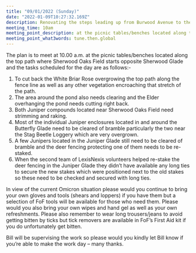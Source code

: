 ```yaml
---
title: "09/01/2022 (Sunday)"
date: "2022-01-09T10:27:32.169Z"
description: Renovating the steps leading up from Burwood Avenue to the kissing gate where the limestone scalpings are located
meeting_time: 10am
meeting_point_description: at the picnic tables/benches located along the top path where Sherwood Oaks Field starts opposite Sherwood Glade
meeting_point_what3words: tune.then.global
---
```


The plan is to meet at 10.00 a.m. at the picnic tables/benches located along the top path where Sherwood Oaks Field starts opposite Sherwood Glade and the tasks scheduled for the day are as follows:-

 
1. To cut back the White Briar Rose overgrowing the top path along the fence line as well as any other vegetation encroaching that stretch of the path.
2. The area around the pond also needs clearing and the Elder overhanging the pond needs cutting right back.
3. Both Juniper compounds located near Sherwood Oaks Field need strimming and raking.
4. Most of the individual Juniper enclosures located in and around the Butterfly Glade need to be cleared of bramble particularly the two near the Stag Beetle Loggery which are very overgrown.
5. A few Junipers located in the Juniper Glade still need to be cleared of bramble and the deer fencing protecting one of them needs to be re-staked.
6. When the second team of LexisNexis volunteers helped re-stake the deer fencing in the Juniper Glade they didn’t have available any long ties to secure the new stakes which were positioned next to the old stakes so these need to be checked and secured with long ties.   

In view of the current Omicron situation please would you continue to bring your own gloves and tools (shears and loppers) if you have them but a selection of FoF tools will be available for those who need them. Please would you also bring your own wipes and hand gel as well as your own refreshments. Please also remember to wear long trousers/jeans to avoid getting bitten by ticks but tick removers are available in FoF’s First Aid kit if you do unfortunately get bitten.

Bill will be supervising the work so please would you kindly let Bill know if you’re able to make the work day – many thanks.